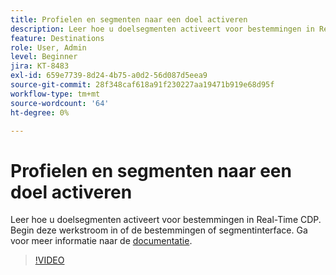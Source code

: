 ```yaml
---
title: Profielen en segmenten naar een doel activeren
description: Leer hoe u doelsegmenten activeert voor bestemmingen in Real-Time CDP.  Begin deze werkstroom in of de bestemmingen of segmentinterface.
feature: Destinations
role: User, Admin
level: Beginner
jira: KT-8483
exl-id: 659e7739-8d24-4b75-a0d2-56d087d5eea9
source-git-commit: 28f348caf618a91f230227aa19471b919e68d95f
workflow-type: tm+mt
source-wordcount: '64'
ht-degree: 0%

---
```


# Profielen en segmenten naar een doel activeren

Leer hoe u doelsegmenten activeert voor bestemmingen in Real-Time CDP.  Begin deze werkstroom in of de bestemmingen of segmentinterface. Ga voor meer informatie naar de [documentatie](https://experienceleague.adobe.com/docs/experience-platform/destinations/ui/activate/activation-overview.html).

>[!VIDEO](https://video.tv.adobe.com/v/336046/?learn=on)

